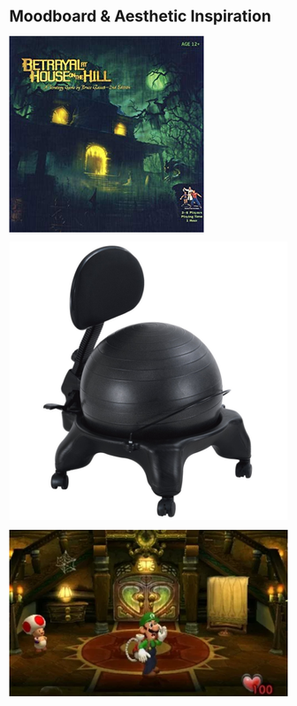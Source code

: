 # Moodboard & Aesthetic Inspiration

![](../.gitbook/assets/image%20%289%29.png)

![](../.gitbook/assets/image.png)

![](../.gitbook/assets/image%20%287%29.png)

